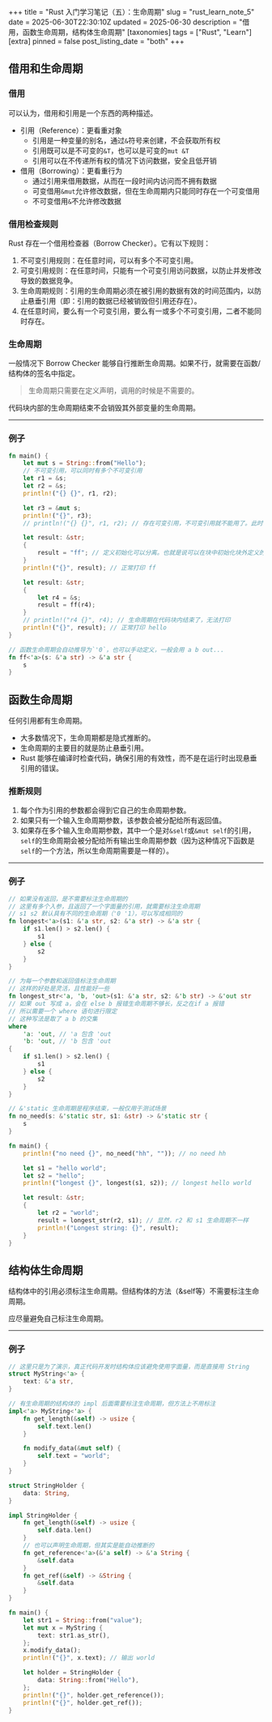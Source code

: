 +++
title = "Rust 入门学习笔记（五）：生命周期"
slug = "rust_learn_note_5"
date = 2025-06-30T22:30:10Z
updated = 2025-06-30
description = "借用，函数生命周期，结构体生命周期"
[taxonomies]
tags = ["Rust", "Learn"]
[extra]
pinned = false
post_listing_date = "both"
+++

## 借用和生命周期

### 借用
可以认为，借用和引用是一个东西的两种描述。
- 引用（Reference）：更看重对象
  - 引用是一种变量的别名，通过`&`符号来创建，不会获取所有权
  - 引用既可以是不可变的`&T`，也可以是可变的`mut &T`
  - 引用可以在不传递所有权的情况下访问数据，安全且低开销
- 借用（Borrowing）：更看重行为
  - 通过引用来借用数据，从而在一段时间内访问而不拥有数据
  - 可变借用`&mut`允许修改数据，但在生命周期内只能同时存在一个可变借用
  - 不可变借用`&`不允许修改数据

### 借用检查规则
Rust 存在一个借用检查器（Borrow Checker）。它有以下规则：
1. 不可变引用规则：在任意时间，可以有多个不可变引用。
2. 可变引用规则：在任意时间，只能有一个可变引用访问数据，以防止并发修改导致的数据竞争。
3. 生命周期规则：引用的生命周期必须在被引用的数据有效的时间范围内，以防止悬垂引用（即：引用的数据已经被销毁但引用还存在）。
4. 在任意时间，要么有一个可变引用，要么有一或多个不可变引用，二者不能同时存在。

### 生命周期
一般情况下 Borrow Checker 能够自行推断生命周期。如果不行，就需要在函数/结构体的签名中指定。

> 生命周期只需要在定义声明，调用的时候是不需要的。

代码块内部的生命周期结束不会销毁其外部变量的生命周期。

***
### 例子
```rust
fn main() {
    let mut s = String::from("Hello");
    // 不可变引用，可以同时有多个不可变引用
    let r1 = &s;
    let r2 = &s;
    println!("{} {}", r1, r2);

    let r3 = &mut s;
    println!("{}", r3);
    // println!("{} {}", r1, r2); // 存在可变引用，不可变引用就不能用了。此时会在定义可变引用的时候报错 cannot borrow `data` as mutable because it is also borrowed as immutable

    let result: &str;
    {
        result = "ff"; // 定义初始化可以分离。也就是说可以在块中初始化块外定义的变量，此时外面能正常打印 ff
    }
    println!("{}", result); // 正常打印 ff

    let result: &str;
    {
        let r4 = &s;
        result = ff(r4);
    }
    // println!("r4 {}", r4); // 生命周期在代码块内结束了，无法打印
    println!("{}", result); // 正常打印 hello
}

// 函数生命周期会自动推导为`'0`，也可以手动定义，一般会用 a b out...
fn ff<'a>(s: &'a str) -> &'a str {
    s
}
```

## 函数生命周期
任何引用都有生命周期。
- 大多数情况下，生命周期都是隐式推断的。
- 生命周期的主要目的就是防止悬垂引用。
- Rust 能够在编译时检查代码，确保引用的有效性，而不是在运行时出现悬垂引用的错误。

### 推断规则
1. 每个作为引用的参数都会得到它自己的生命周期参数。
2. 如果只有一个输入生命周期参数，该参数会被分配给所有返回值。
3. 如果存在多个输入生命周期参数，其中一个是对`&self`或`&mut self`的引用，`self`的生命周期会被分配给所有输出生命周期参数（因为这种情况下函数是`self`的一个方法，所以生命周期需要是一样的）。

***
### 例子
```rust
// 如果没有返回，是不需要标注生命周期的
// 这里有多个入参，且返回了一个字面量的引用，就需要标注生命周期
// s1 s2 默认具有不同的生命周期（'0 '1），可以写成相同的
fn longest<'a>(s1: &'a str, s2: &'a str) -> &'a str {
    if s1.len() > s2.len() {
        s1
    } else {
        s2
    }
}

// 为每一个参数和返回值标注生命周期
// 这样的好处是灵活，且性能好一些
fn longest_str<'a, 'b, 'out>(s1: &'a str, s2: &'b str) -> &'out str
// 如果 out 写成 a，会在 else b 报错生命周期不够长，反之在if a 报错
// 所以需要一个 where 语句进行限定
// 这种写法是取了 a b 的交集
where
    'a: 'out, // 'a 包含 'out
    'b: 'out, // 'b 包含 'out
{
    if s1.len() > s2.len() {
        s1
    } else {
        s2
    }
}

// &'static 生命周期是程序结束，一般仅用于测试场景
fn no_need(s: &'static str, s1: &str) -> &'static str {
    s
}

fn main() {
    println!("no need {}", no_need("hh", "")); // no need hh

    let s1 = "hello world";
    let s2 = "hello";
    println!("longest {}", longest(s1, s2)); // longest hello world

    let result: &str;
    {
        let r2 = "world";
        result = longest_str(r2, s1); // 显然，r2 和 s1 生命周期不一样
        println!("Longest string: {}", result);
    }
}
```

## 结构体生命周期
结构体中的引用必须标注生命周期。但结构体的方法（&self等）不需要标注生命周期。

应尽量避免自己标注生命周期。

***
### 例子
```rust
// 这里只是为了演示，真正代码开发时结构体应该避免使用字面量，而是直接用 String
struct MyString<'a> {
    text: &'a str,
}

// 有生命周期的结构体的 impl 后面需要标注生命周期，但方法上不用标注
impl<'a> MyString<'a> {
    fn get_length(&self) -> usize {
        self.text.len()
    }

    fn modify_data(&mut self) {
        self.text = "world";
    }
}

struct StringHolder {
    data: String,
}

impl StringHolder {
    fn get_length(&self) -> usize {
        self.data.len()
    }
    // 也可以声明生命周期，但其实是能自动推断的
    fn get_reference<'a>(&'a self) -> &'a String {
        &self.data
    }
    fn get_ref(&self) -> &String {
        &self.data
    }
}

fn main() {
    let str1 = String::from("value");
    let mut x = MyString {
        text: str1.as_str(),
    };
    x.modify_data();
    println!("{}", x.text); // 输出 world

    let holder = StringHolder {
        data: String::from("Hello"),
    };
    println!("{}", holder.get_reference());
    println!("{}", holder.get_ref());
}
```
